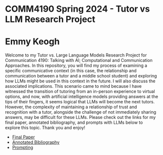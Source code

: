 # COMM4190 Spring 2024 - Tutor vs LLM Research Project

# Emmy Keogh

Welcome to my Tutor vs. Large Language Models Research Project for Communication 4190: Talking with AI; Computational and Communication Approaches. In this repository, you will find my process of examining a specific communicative context (in this case, the relationship and communication between a tutor and a middle school student) and exploring how LLMs might be used in this context in the future. I will also discuss the associated implications. This scenario came to mind because I have witnessed the transition of tutoring from an in-person experience to virtual options, and now, with artificial intelligence models providing answers at the tips of their fingers, it seems logical that LLMs will become the next tutors. However, the complexity of maintaining a relationship of trust and recognition with a tutor, alongside the challenge of not immediately sharing answers, may be difficult for these LLMs. Please check out the links for my final paper, annotated bibliography, and prompts with LLMs below to explore this topic. Thank you and enjoy!

* [Final Paper](FinalPaper.ipynb)
* [Annotated Bibliography](Bibliography.ipynb)
* [Prompting](Prompting.ipynb)

